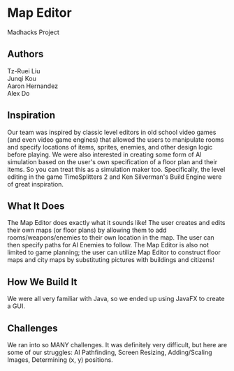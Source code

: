 # Map Editor
Madhacks Project

## Authors 
Tz-Ruei Liu  
Junqi Kou  
Aaron Hernandez  
Alex Do  

## Inspiration
Our team was inspired by classic level editors in old school video games (and even video game engines) that allowed the users to manipulate rooms and specify locations of items, sprites, enemies, and other design logic before playing. We were also interested in creating some form of AI simulation based on the user's own specification of a floor plan and their items. So you can treat this as a simulation maker too. Specifically, the level editing in the game TimeSplitters 2 and Ken Silverman's Build Engine were of great inspiration.

## What It Does
The Map Editor does exactly what it sounds like! The user creates and edits their own maps (or floor plans) by allowing them to add rooms/weapons/enemies to their own location in the map. The user can then specify paths for AI Enemies to follow. The Map Editor is also not limited to game planning; the user can utilize Map Editor to construct floor maps and city maps by substituting pictures with buildings and citizens!

## How We Build It
We were all very familiar with Java, so we ended up using JavaFX to create a GUI.

## Challenges
We ran into so MANY challenges. It was definitely very difficult, but here are some of our struggles: AI Pathfinding, Screen Resizing, Adding/Scaling Images, Determining (x, y) positions.
